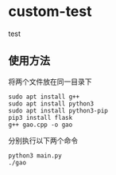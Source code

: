 # custom-test
test

## 使用方法

将两个文件放在同一目录下

```
sudo apt install g++
sudo apt install python3
sudo apt install python3-pip
pip3 install flask
g++ gao.cpp -o gao
```

分别执行以下两个命令
```
python3 main.py
./gao
```
